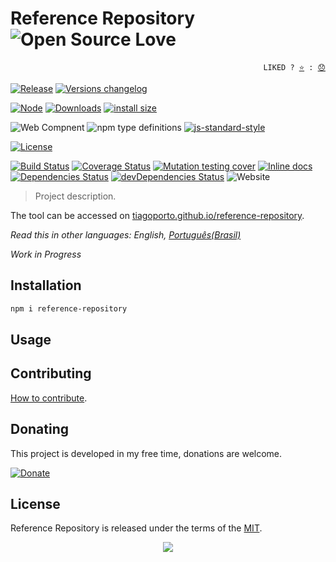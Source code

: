 # Reference Repository ![Open Source Love](https://badges.frapsoft.com/os/v3/open-source.svg?v=103)

<p align="right">
  <code>LIKED ? <a href="https://github.com/tiagoporto/reference-repository/stargazers">⭐</a> : <a href="https://github.com/tiagoporto/reference-repository/issues">😞</a></code>
</p>


[![Release](https://img.shields.io/npm/v/reference-repository.svg?style=flat-square&label=release)](https://github.com/tiagoporto/reference-repository/releases)
[![Versions changelog](https://img.shields.io/badge/-changelog-grey.svg?style=flat-square)](https://github.com/tiagoporto/reference-repository/releases)

[![Node](https://img.shields.io/node/v/reference-repository.svg?style=flat-square)](https://www.npmjs.com/package/reference-repository)
[![Downloads](https://img.shields.io/npm/dt/reference-repository.svg?style=flat-square)](https://www.npmjs.com/package/reference-repository)
[![install size](https://packagephobia.now.sh/badge?p=reference-repository)](https://packagephobia.now.sh/result?p=reference-repository)

![Web Compnent](https://img.shields.io/badge/-Web%20Component-gray.svg?style=flat-square&logo=webcomponents.org&logoColor=white)
![npm type definitions](https://img.shields.io/npm/types/reference-repository.svg?style=flat-square)
[![js-standard-style](https://img.shields.io/badge/code%20style-standard-yellow.svg?style=flat-square)](http://standardjs.com)

[![License](https://img.shields.io/github/license/tiagoporto/reference-repository.svg?style=flat-square)](https://raw.githubusercontent.com/tiagoporto/reference-repository/master/LICENSE)

[![Build Status](https://img.shields.io/travis/com/tiagoporto/reference-repository/master.svg?label=tests&logo=travis&style=flat-square)](https://travis-ci.com/tiagoporto/reference-repository)
[![Coverage Status](https://img.shields.io/coveralls/tiagoporto/reference-repository.svg?style=flat-square)](https://coveralls.io/github/tiagoporto/reference-repository)
[![Mutation testing cover](https://badge.stryker-mutator.io/github.com/tiagoporto/reference-repository/master)](https://stryker-mutator.github.io)
[![Inline docs](http://inch-ci.org/github/tiagoporto/reference-repository.svg?branch=master&style=flat-square)](http://inch-ci.org/github/tiagoporto/reference-repository)
[![Dependencies Status](https://img.shields.io/david/tiagoporto/reference-repository.svg?style=flat-square)](https://david-dm.org/tiagoporto/reference-repository)
[![devDependencies Status](https://img.shields.io/david/dev/tiagoporto/reference-repository.svg?style=flat-square)](https://david-dm.org/tiagoporto/reference-repository?type=dev)
![Website](https://img.shields.io/website/https/tiagoporto.github.io/reference-repository.svg?down_color=lightgrey&down_message=offline&style=flat-square&up_message=online)




> Project description.

The tool can be accessed on [tiagoporto.github.io/reference-repository](http://tiagoporto.github.io/reference-repository).

*Read this in other languages: English, [Português(Brasil)](README.md)*

_Work in Progress_


## Installation

```bash
npm i reference-repository
```

## Usage




## Contributing

[How to contribute](https://github.com/tiagoporto/reference-repository/blob/master/CONTRIBUTING.md).



## Donating

This project is developed in my free time, donations are welcome.

[![Donate](https://img.shields.io/badge/-🍺%20buy%20me%20a%20beer-eabb04.svg?style=for-the-badge)](https://tiagoporto.github.io/donation-page)


## License

Reference Repository is released under the terms of the [MIT](LICENSE).

<p align="center"><img src="https://forthebadge.com/images/badges/built-with-love.svg"/></p> 
